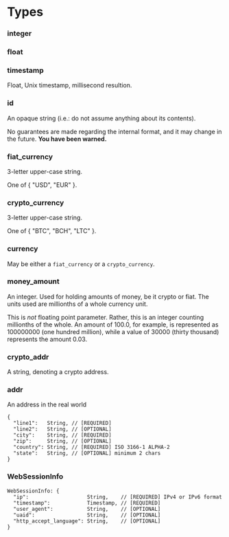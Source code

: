 # Types #

### integer ###

### float ###

### timestamp ###

Float, Unix timestamp, millisecond resultion.

### id ###

An opaque string (i.e.: do not assume anything about its contents).

<aside class="warning">
No guarantees are made regarding the internal format, and it may change in the future. <strong>You have been warned.</strong>
</aside>

### fiat_currency ###

3-letter upper-case string.

One of { "USD", "EUR" }.

### crypto_currency ###

3-letter upper-case string.

One of { "BTC", "BCH", "LTC" }.

### currency ###

May be either a `fiat_currency` or a `crypto_currency`.

### money_amount ###

An integer. Used for holding amounts of money, be it crypto or fiat. The units used are millionths of a whole currency unit.

<aside class="notice">
This is <em>not</em> floating point parameter. Rather, this is an integer counting millionths of the whole. An amount of 100.0, for example, is represented as 100000000 (one hundred million), while a value of 30000 (thirty thousand) represents the amount 0.03.
</aside>

### crypto_addr ###

A string, denoting a crypto address.

### addr ###

An address in the real world

```
{
  "line1":   String, // [REQUIRED]
  "line2":   String, // [OPTIONAL]
  "city":    String, // [REQUIRED]
  "zip":     String, // [OPTIONAL]
  "country": String, // [REQUIRED] ISO 3166-1 ALPHA-2
  "state":   String, // [OPTIONAL] minimum 2 chars
}
```

### WebSessionInfo ###

```
WebSessionInfo: {
  "ip":                   String,    // [REQUIRED] IPv4 or IPv6 format
  "timestamp":            Timestamp, // [REQUIRED]
  "user_agent":           String,    // [OPTIONAL]
  "uaid":                 String,    // [OPTIONAL]
  "http_accept_language": String,    // [OPTIONAL]
}
```

[modeline]: # ( vim: set ts=2 sw=2 expandtab wrap linebreak: )
